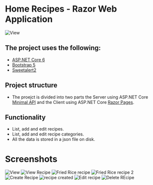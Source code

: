 # **Home Recipes - Razor Web Application**
![View](https://user-images.githubusercontent.com/15571269/181650870-8d396d7c-5f5d-4a25-b7cf-5dc269bd614e.png)

## The project uses the following:
- [ASP.NET Core 6](https://docs.microsoft.com/en-us/aspnet/core/release-notes/aspnetcore-6.0?view=aspnetcore-6.0)
- [Bootstrap 5](https://getbootstrap.com/docs/5.0/getting-started/introduction/)
- [Sweetalert2](https://sweetalert2.github.io/#examples)

## Project structure
- The proejct is divided into two parts the Server using ASP.NET Core [Minimal API](https://docs.microsoft.com/en-us/aspnet/core/fundamentals/minimal-apis?view=aspnetcore-6.0) and the Client using ASP.NET Core [Razor Pages](https://docs.microsoft.com/en-us/aspnet/core/razor-pages/?view=aspnetcore-6.0&tabs=visual-studio).

## Functionality

* List, add and edit recipes.
* List, add and edit recipe categories.
* All the data is stored in a json file on disk.


# Screenshots
![View](https://user-images.githubusercontent.com/15571269/181650870-8d396d7c-5f5d-4a25-b7cf-5dc269bd614e.png)
![View Recipe](https://user-images.githubusercontent.com/15571269/181650896-b2e741a2-2905-450b-9fcf-cddcf0bcc9aa.png)
![Fried Rice recipe](https://user-images.githubusercontent.com/15571269/181650912-54daccbd-c9e4-4110-8fae-b3f772a22348.png)
![Fried Rice recipe 2](https://user-images.githubusercontent.com/15571269/181650922-1b42e483-15af-471c-8141-542c8b8e2919.png)
![Create Recipe](https://user-images.githubusercontent.com/15571269/181650937-1bed4916-2ff8-43a7-81c7-4ffb9db2e61d.png)
![recipe created](https://user-images.githubusercontent.com/15571269/181650949-dbcf115e-7730-4661-8d49-17c3433ac6a6.png)
![Edit recipe](https://user-images.githubusercontent.com/15571269/181650965-ec81e95b-9188-4034-9364-ef63521069d7.png)
![Delete REcipe](https://user-images.githubusercontent.com/15571269/181650985-d92151b3-a6b3-4b0e-a5db-0ab5c0413905.png)
